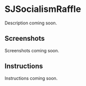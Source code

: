 #  SJSocialismRaffle

Description coming soon.

## Screenshots

Screenshots coming soon.

## Instructions

Instructions coming soon.


